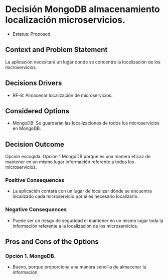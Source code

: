 # Decisión MongoDB almacenamiento localización microservicios. 

* Estatus: Proposed.   
 

## Context and Problem Statement   

La aplicación necesitará un lugar donde se concentre la localización de los microservicios.  

 
## Decisions Drivers   

* RF-8: Almacenar localización de microservicios. 
 

## Considered Options   

* MongoDB: Se guardarán las localizaciones de todos los microservicios en MongoDB. 
 

## Decision Outcome   

Opción escogida: Opción 1 MongoDB porque es una manera eficaz de mantener en un mismo lugar información referente a todos los microservicios. 

 
### Positive Consequences   

* La aplicación contará con un lugar de localizar dónde se encuentra localizado cada microservicio por si es necesario localizarlo. 

  
### Negative Consequences 

* Puede ser un riesgo de seguridad el mantener en un mismo lugar toda la información referente a la localización de los microservicios. 


## Pros and Cons of the Options   
### Opción 1. MongoDB. 

* Bueno, porque proporciona una manera sencilla de almacenar la información. 

 
